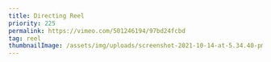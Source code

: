 ```yaml
---
title: Directing Reel
priority: 225
permalink: https://vimeo.com/501246194/97bd24fcbd
tag: reel
thumbnailImage: /assets/img/uploads/screenshot-2021-10-14-at-5.34.40-pm.png
---
```

